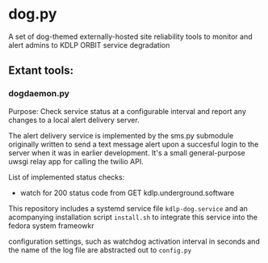 # dog.py

A set of dog-themed externally-hosted site reliability tools
to monitor and alert admins to KDLP ORBIT service degradation

## Extant tools:

### dogdaemon.py

Purpose: Check service status at a configurable interval and report
any changes to a local alert delivery server.

The alert delivery service is implemented by the sms.py submodule
originally written to send a text message alert upon a succesful
login to the server when it was in earlier development. It's
a small general-purpose uwsgi relay app for calling the twilio API.

List of implemented status checks:
  * watch for 200 status code from GET kdlp.underground.software

This repository includes a systemd service file `kdlp-dog.service`
and an acompanying installation script `install.sh` to integrate this service into the fedora system frameowkr

configuration settings, such as watchdog activation interval in seconds and the name of the log file are abstracted out to `config.py`
